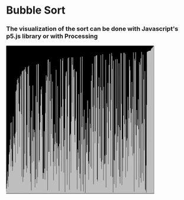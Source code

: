 # Bubble Sort
### The visualization of the sort can be done with Javascript's p5.js library or with Processing
![bubble sort](bubblesort.gif)
